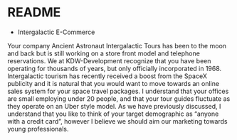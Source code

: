 # README

* Intergalactic E-Commerce 

Your company Ancient Astronaut Intergalactic Tours has been to the moon and back but is still working on a store front model and telephone reservations. We at KDW-Development recognize that you have been operating for thousands of years, but only officially incorporated in 1968. Intergalactic tourism has recently received a boost from the SpaceX publicity and it is natural that you would want to move towards an online sales system for your space travel packages. I understand that your offices are small employing under 20 people, and that your tour guides fluctuate as they operate on an Uber style model. As we have previously discussed, I understand that you like to think of your target demographic as “anyone with a credit card”, however I believe we should aim our marketing towards young professionals.

